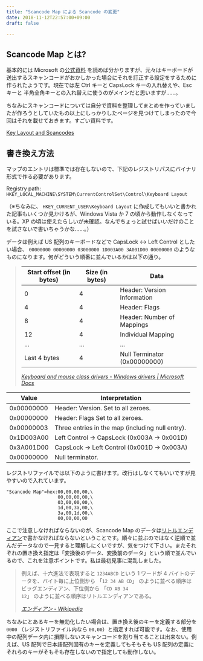 ```yaml
---
title: "Scancode Map による Scancode の変更"
date: 2018-11-12T22:57:00+09:00
draft: false

---
```


## Scancode Map とは?
基本的には Microsoft の<a title="Keyboard and mouse class drivers - Windows drivers | Microsoft Docs" href="https://docs.microsoft.com/en-us/windows-hardware/drivers/hid/keyboard-and-mouse-class-drivers#scan-code-mapper-for-keyboards">公式資料</a> を読めば分かりますが、元々はキーボードが送出するスキャンコードがおかしかった場合にそれを訂正する設定をするために作られたようです。現在では左 Ctrl キーと CapsLock キーの入れ替えや、Esc キーと 半角全角キーとの入れ替えに使うのがメインだと思いますが……。

ちなみにスキャンコードについては自分で資料を整理してまとめを作っていましたが作ろうとしていたもの以上にしっかりしたページを見つけてしまったので今回はそれを載せておきます。すごい資料です。

[Key Layout and Scancodes](http://hp.vector.co.jp/authors/VA003720/lpproj/others/kbdjpn.htm)

## 書き換え方法
マップのエントリは標準では存在しないので、下記のレジストリパスにバイナリ形式で作る必要があります。

Registry path:  `HKEY_LOCAL_MACHINE\SYSTEM\CurrentControlSet\Control\Keyboard Layout`

（※ちなみに、 `HKEY_CURRENT_USER\Keyboard Layout` に作成してもいいと書かれた記事もいくつか見かけるが、Windows Vista か 7 の頃から動作しなくなっている。XP の頃は使えたらしいが未確認。なんでちょっと試せばいいだけのことを試さないで書いちゃうかな……。）

データは例えば US 配列のキーボードなどで CapsLock <-> Left Control としたい場合、 `00000000 00000000 03000000 1D003A00 3A001D00 00000000` のようなものになります。何がどういう順番に並んでいるかは以下の通り。

<blockquote cite="https://docs.microsoft.com/en-us/windows-hardware/drivers/hid/keyboard-and-mouse-class-drivers#scan-code-mapper-for-keyboards">

  <table>
    <thead>
      <tr>
        <th>Start offset (in bytes)</th>
        <th>Size (in bytes)</th>
        <th>Data</th>
      </tr>
    </thead>
    <tbody>
      <tr>
        <td>0</td>
        <td>4</td>
        <td>Header: Version Information</td>
      </tr>
      <tr>
        <td>4</td>
        <td>4</td>
        <td>Header: Flags</td>
      </tr>
      <tr>
        <td>8</td>
        <td>4</td>
        <td>Header: Number of Mappings</td>
      </tr>
      <tr>
        <td>12</td>
        <td>4</td>
        <td>Individual Mapping</td>
      </tr>
      <tr>
        <td>...</td>
        <td>...</td>
        <td>...</td>
      </tr>
      <tr>
        <td>Last 4 bytes</td>
        <td>4</td>
        <td>Null Terminator (0x00000000)</td>
      </tr>
    </tbody>
  </table>

  <footer><cite><a href="https://docs.microsoft.com/en-us/windows-hardware/drivers/hid/keyboard-and-mouse-class-drivers#scan-code-mapper-for-keyboards">Keyboard and mouse class drivers - Windows drivers | Microsoft Docs</a><cite></footer>

</blockquote>

<table>
  <thead>
    <tr>
      <th>Value</th>
      <th>Interpretation</th>
    </tr>
  </thead>
  <tbody>
    <tr>
      <td>0x00000000</td>
      <td>Header: Version. Set to all zeroes.</td>
    </tr>
    <tr>
      <td>0x00000000</td>
      <td>Header: Flags Set to all zeroes.</td>
    </tr>
    <tr>
      <td>0x00000003</td>
      <td>Three entries in the map (including null entry).</td>
    </tr>
    <tr>
      <td>0x1D003A00</td>
      <td>Left Control -> CapsLock (0x003A -> 0x001D)</td>
    </tr>
    <tr>
      <td>0x3A001D00</td>
      <td>CapsLock -> Left Control (0x001D -> 0x003A)</td>
    </tr>
    <tr>
      <td>0x00000000</td>
      <td>Null terminator.</td>
    </tr>
  </tbody>
</table>

レジストリファイルでは以下のように書けます。改行はしなくてもいいですが見やすいので入れています。

```
"Scancode Map"=hex:00,00,00,00,\
                   00,00,00,00,\
                   03,00,00,00,\
                   1d,00,3a,00,\
                   3a,00,1d,00,\
                   00,00,00,00
```

ここで注意しなければならないのが、Scancode Map のデータは[リトルエンディアン](https://ja.wikipedia.org/wiki/エンディアン "エンディアン - Wikipedia")で書かなければならないということです。順々に並ぶのではなく逆順で並んだデータなので一見すると理解しにくいですが、気をつけて下さい。またそれぞれの置き換え指定は「変換後のデータ、変換前のデータ」という順で並んでいるので、これを注意ポイントです。私は最初見事に混乱しました。

<blockquote cite="https://ja.wikipedia.org/wiki/エンディアン">

例えば、十六進法で表現すると <code>1234ABCD</code> という 1 ワードが 4 バイトのデータを、バイト毎に上位側から 「<code>12 34 AB CD</code>」 のように並べる順序はビッグエンディアン、下位側から 「<code>CD AB 34 12</code>」 のように並べる順序はリトルエンディアンである。

  <footer><cite><a href="https://ja.wikipedia.org/wiki/エンディアン">エンディアン - Wikipedia</a></cite></footer>

</blockquote>

ちなみにとあるキーを無効化したい場合は、置き換え後のキーを定義する部分を `0000` （レジストリファイル内なら `00,00`）と指定すれば可能です。なお、使用中の配列データ内に損際しないスキャンコードを割り当てることは出来ない。例えば、US 配列で日本語配列固有のキーを定義してもそもそも US 配列の定義にそれらのキーがそもそも存在しないので指定しても動作しない。